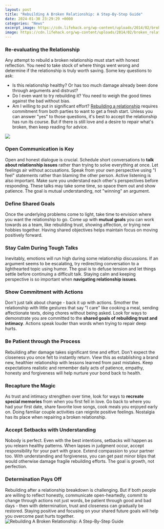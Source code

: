 ```yaml
---
layout: post
title: "Rebuilding A Broken Relationship: A Step-By-Step Guide"
date: 2024-01-30 23:29:29 +0000
categories: "News"
excerpt_image: https://cdn.lifehack.org/wp-content/uploads/2014/02/broken_relationship-Versability-Lifehack.jpg
image: https://cdn.lifehack.org/wp-content/uploads/2014/02/broken_relationship-Versability-Lifehack.jpg
---
```


### Re-evaluating the Relationship
Any attempt to rebuild a broken relationship must start with honest reflection. You need to take stock of where things went wrong and determine if the relationship is truly worth saving. Some key questions to ask:
- Is this relationship healthy? Or has too much damage already been done through arguments and distrust? 
- Do I even want to try rebuilding it? You need to weigh the good times against the bad without bias.
- Am I willing to put in significant effort? [Rebuilding a relationship](https://fistore.mysenprints.com/collection/abbe) requires commitment from both parties to want to get a fresh start.
Unless you can answer "yes" to those questions, it's best to accept the relationship has run its course. But if there is still love and a desire to repair what's broken, then keep reading for advice.

![](https://www.jonbeaty.com/wp-content/uploads/2015/06/Your-First-3-Steps-Toward-Healing-Broken-Relationships.png)
### Open Communication is Key
Open and honest dialogue is crucial. Schedule short conversations to **talk about relationship issues** rather than trying to solve everything at once. Let feelings air without accusations. Speak from your own perspective using "I feel" statements rather than blaming the other person. 
Active listening is also important. Make sure you understand each other's perspectives before responding. These talks may take some time, so space them out and show patience. The goal is mutual understanding, not "winning" an argument.
### Define Shared Goals
Once the underlying problems come to light, take time to envision where you want the relationship to go. Come up with **mutual goals** you can work towards as a team, like rebuilding trust, showing affection, or trying new hobbies together. Having shared objectives helps maintain focus on moving positively forward.
### Stay Calm During Tough Talks
Inevitably, emotions will run high during some relationship discussions. If an argument seems to be escalating, try redirecting conversation to a lighthearted topic using humor. The goal is to defuse tension and let things settle before continuing a difficult talk. Staying calm and keeping perspective is so important when **navigating relationship issues**.
### Show Commitment with Actions
Don't just talk about change - back it up with actions. Smother the relationship with little gestures that say "I care" like cooking a meal, sending affectionate texts, doing chores without being asked. Look for ways to demonstrate you are committed to the **shared goals of rebuilding trust and intimacy**. Actions speak louder than words when trying to repair deep hurts.
### Be Patient through the Process
Rebuilding after damage takes significant time and effort. Don't expect the closeness you once felt to instantly return. View this as establishing a brand new, healthier relationship with lessons learned from past mistakes. Keep expectations realistic and remember daily acts of patience, empathy, honesty and forgiveness will help nurture your bond back to health.
### Recapture the Magic 
As trust and intimacy strengthen over time, look for ways to **recreate special memories** from when you first fell in love. Go back to where you had your first date, share favorite love songs, cook meals you enjoyed early on. Doing familiar couple activities can reignite positive feelings. Nostalgia has its place when repairing a broken relationship.
### Accept Setbacks with Understanding
Nobody is perfect. Even with the best intentions, setbacks will happen as you relearn healthy patterns. When lapses in judgment occur, accept responsibility for your part with grace. Extend compassion to your partner too. With understanding and forgiveness, you can get past minor blips that would otherwise damage fragile rebuilding efforts. The goal is growth, not perfection.
### Determination Pays Off
Rebuilding after a relationship breakdown is challenging. But if both people are willing to reflect honestly, communicate open-heartedly, commit to change through actions not just words, be patient through good and bad days - then with determination, trust and closeness can gradually be restored. Staying positive and focusing on your shared future goals will help you overcome past hurts together.
![Rebuilding A Broken Relationship: A Step-By-Step Guide](https://cdn.lifehack.org/wp-content/uploads/2014/02/broken_relationship-Versability-Lifehack.jpg)